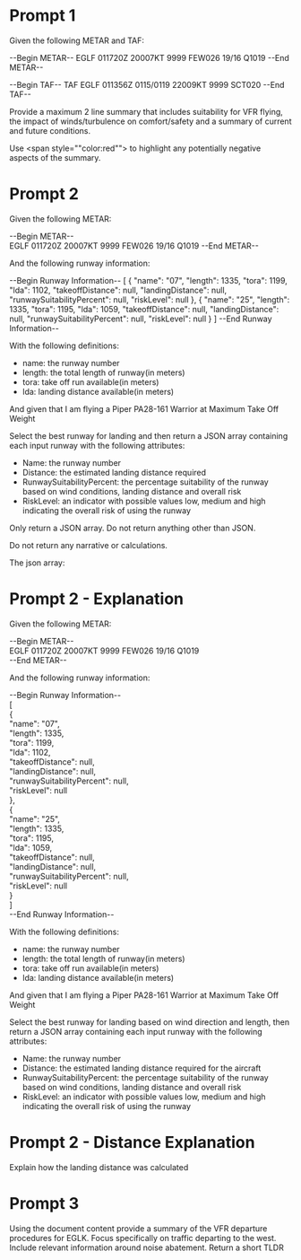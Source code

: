 # Prompt 1

Given the following METAR and TAF: 

--Begin METAR--
EGLF 011720Z 20007KT 9999 FEW026 19/16 Q1019
--End METAR--

--Begin TAF--
TAF EGLF 011356Z 0115/0119 22009KT 9999 SCT020
--End TAF--

Provide a maximum 2 line summary that includes suitability for VFR flying, the impact of winds/turbulence on comfort/safety and a summary of current and future conditions.

Use <span style=""color:red""> to highlight any potentially negative aspects of the summary.

# Prompt 2

Given the following METAR:   

--Begin METAR--  
EGLF 011720Z 20007KT 9999 FEW026 19/16 Q1019
--End METAR--

And the following runway information:

--Begin Runway Information--
[
  {
      "name": "07",
      "length": 1335,
      "tora": 1199,
      "lda": 1102,
      "takeoffDistance": null,
      "landingDistance": null,
      "runwaySuitabilityPercent": null,
      "riskLevel": null
  },
  {
      "name": "25",
      "length": 1335,
      "tora": 1195,
      "lda": 1059,
      "takeoffDistance": null,
      "landingDistance": null,
      "runwaySuitabilityPercent": null,
      "riskLevel": null
  }
]
--End Runway Information--

With the following definitions:
* name: the runway number
* length: the total length of runway(in meters)
* tora: take off run available(in meters)
* lda: landing distance available(in meters)

And given that I am flying a Piper PA28-161 Warrior at Maximum Take Off Weight

Select the best runway for landing and then return a JSON array containing each input runway with the following attributes:

* Name: the runway number
* Distance: the estimated landing distance required
* RunwaySuitabilityPercent: the percentage suitability of the runway based on wind conditions, landing distance and overall risk
* RiskLevel: an indicator with possible values low, medium and high indicating the overall risk of using the runway

Only return a JSON array. Do not return anything other than JSON. 

Do not return any narrative or calculations.

The json array:


# Prompt 2 - Explanation

Given the following METAR:     
  
--Begin METAR--    
EGLF 011720Z 20007KT 9999 FEW026 19/16 Q1019  
--End METAR--  

And the following runway information:  

--Begin Runway Information--  
[  
  {  
      "name": "07",  
      "length": 1335,  
      "tora": 1199,  
      "lda": 1102,  
      "takeoffDistance": null,  
      "landingDistance": null,  
      "runwaySuitabilityPercent": null,  
      "riskLevel": null  
  },  
  {  
      "name": "25",  
      "length": 1335,  
      "tora": 1195,  
      "lda": 1059,  
      "takeoffDistance": null,  
      "landingDistance": null,  
      "runwaySuitabilityPercent": null,  
      "riskLevel": null  
  }  
]  
--End Runway Information--  

With the following definitions:  
* name: the runway number  
* length: the total length of runway(in meters)  
* tora: take off run available(in meters)  
* lda: landing distance available(in meters)  

And given that I am flying a Piper PA28-161 Warrior at Maximum Take Off Weight  

Select the best runway for landing based on wind direction and length, then return a JSON array containing each input runway with the following attributes:  
* Name: the runway number  
* Distance: the estimated landing distance required for the aircraft 
* RunwaySuitabilityPercent: the percentage suitability of the runway based on wind conditions, landing distance and overall risk  
* RiskLevel: an indicator with possible values low, medium and high indicating the overall risk of using the runway

# Prompt 2 - Distance Explanation

Explain how the landing distance was calculated

# Prompt 3 

Using the document content provide a summary of the VFR departure procedures for EGLK. Focus specifically on traffic departing to the west. Include relevant information around noise abatement. Return a short TLDR  
